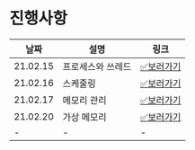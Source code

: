 # 진행사항

|날짜|설명|링크|
|------|---|---|
|21.02.15|프로세스와 쓰레드|[✅보러가기](/03.Operating_system/hsh/21.02.15.md)|
|21.02.16|스케줄링|[✅보러가기](/03.Operating_system/hsh/21.02.16.md)|
|21.02.17|메모리 관리|[✅보러가기](/03.Operating_system/hsh/21.02.17.md)|
|21.02.20|가상 메모리|[✅보러가기](/03.Operating_system/hsh/21.02.20.md)|
|-|-|-|


